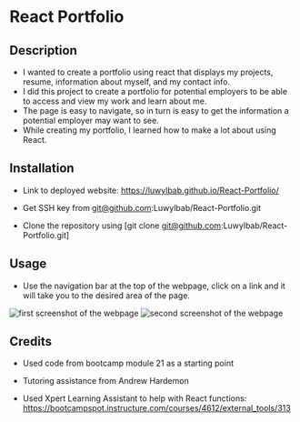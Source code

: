 # React Portfolio

## Description

- I wanted to create a portfolio using react that displays my projects, resume, information about myself, and my contact info.
- I did this project to create a portfolio for potential employers to be able to access and view my work and learn about me.
- The page is easy to navigate, so in turn is easy to get the information a potential employer may want to see. 
- While creating my portfolio, I learned how to make a lot about using React. 

## Installation

- Link to deployed website: https://luwylbab.github.io/React-Portfolio/

- Get SSH key from git@github.com:Luwylbab/React-Portfolio.git

- Clone the repository using [git clone git@github.com:Luwylbab/React-Portfolio.git]

## Usage

- Use the navigation bar at the top of the webpage, click on a link and it will take you to the desired area of the page.

![first screenshot of the webpage](./assets/images/Portfolio1.png)
![second screenshot of the webpage](./assets/images/Portfolio2.png)

## Credits

- Used code from bootcamp module 21 as a starting point

- Tutoring assistance from Andrew Hardemon

- Used Xpert Learning Assistant to help with React functions: https://bootcampspot.instructure.com/courses/4612/external_tools/313